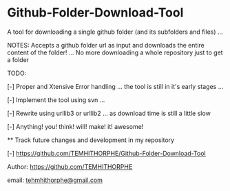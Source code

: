 # Github-Folder-Download-Tool
A tool for downloading a single github folder (and its subfolders and files) ... 

NOTES: Accepts a github folder url as input and downloads the entire content of the folder! ... No more downloading a whole repository just to get a folder

TODO:

[-] Proper and Xtensive Error handling ... the tool is still in it's early stages ...

[-] Implement the tool using svn ...

[-] Rewrite using urllib3 or urllib2 ... as download time is still a little slow

[-] Anything! you! think! will! make! it! awesome!


** Track future changes and development in my repository

[-] https://github.com/TEMHITHORPHE/Github-Folder-Download-Tool


Author: https://github.com/TEMHITHORPHE

email: tehmhithorphe@gmail.com